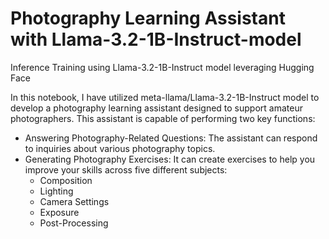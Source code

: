# Photography Learning Assistant with Llama-3.2-1B-Instruct-model
Inference Training using Llama-3.2-1B-Instruct model leveraging Hugging Face

In this notebook, I have utilized meta-llama/Llama-3.2-1B-Instruct model to develop a photography learning assistant designed to support amateur photographers. This assistant is capable of performing two key functions:

* Answering Photography-Related Questions: The assistant can respond to inquiries about various photography topics.
* Generating Photography Exercises: It can create exercises to help you improve your skills across five different subjects:
  - Composition
  - Lighting
  - Camera Settings
  - Exposure
  - Post-Processing
